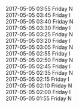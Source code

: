 2017-05-05 03:55 Friday  N  
2017-05-05 03:45 Friday  I  
2017-05-05 03:40 Friday  N  
2017-05-05 03:30 Friday  I  
2017-05-05 03:25 Friday  N  
2017-05-05 03:20 Friday  I  
2017-05-05 03:05 Friday  N  
2017-05-05 02:55 Friday  I  
2017-05-05 02:50 Friday  N  
2017-05-05 02:45 Friday  I  
2017-05-05 02:35 Friday  N  
2017-05-05 02:15 Friday  I  
2017-05-05 02:10 Friday  N  
2017-05-05 02:00 Friday  I  
2017-05-05 01:55 Friday  N  
